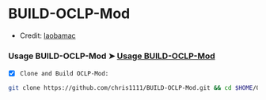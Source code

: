 # BUILD-OCLP-Mod

- Credit: [laobamac](https://github.com/laobamac/OCLP-Mod)

### Usage BUILD-OCLP-Mod ➤ [Usage BUILD-OCLP-Mod](https://github.com/chris1111/BUILD-OCLP-Mod/blob/main/Usage.md)

- [x] `Clone and Build OCLP-Mod:`
```bash
git clone https://github.com/chris1111/BUILD-OCLP-Mod.git && cd $HOME/OCLP-Mod && ./SetIcon/seticon -d ./SetIcon/AppIcon.icns ./BUILD-OCLP-Mod.command

